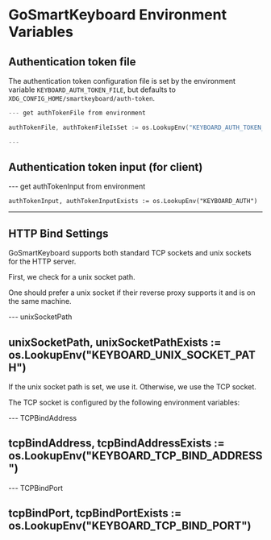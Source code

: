 # GoSmartKeyboard Environment Variables


## Authentication token file

The authentication token configuration file is set by the environment variable `KEYBOARD_AUTH_TOKEN_FILE`, but defaults to
`XDG_CONFIG_HOME/smartkeyboard/auth-token`.


``` go
--- get authTokenFile from environment

authTokenFile, authTokenFileIsSet := os.LookupEnv("KEYBOARD_AUTH_TOKEN_FILE")

---
```

## Authentication token input (for client)

--- get authTokenInput from environment

    authTokenInput, authTokenInputExists := os.LookupEnv("KEYBOARD_AUTH")

---


## HTTP Bind Settings


GoSmartKeyboard supports both standard TCP sockets and unix sockets for the
HTTP server.

First, we check for a unix socket path.

One should prefer a unix socket if their reverse proxy supports it and is on the
same machine.

--- unixSocketPath

unixSocketPath, unixSocketPathExists := os.LookupEnv("KEYBOARD_UNIX_SOCKET_PATH")
---

If the unix socket path is set, we use it. Otherwise, we use the TCP socket.

The TCP socket is configured by the following environment variables:

--- TCPBindAddress

tcpBindAddress, tcpBindAddressExists := os.LookupEnv("KEYBOARD_TCP_BIND_ADDRESS")
---

--- TCPBindPort

tcpBindPort, tcpBindPortExists := os.LookupEnv("KEYBOARD_TCP_BIND_PORT")
---
